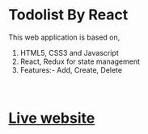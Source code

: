 # Todolist By React
 This web application is based on,
 1. HTML5, CSS3 and Javascript
 2. React, Redux for state management
 3. Features:- Add, Create, Delete
 <br/>

<h1> <a href="https://todolistq6.netlify.app/">Live website</a></h1>
 
 


